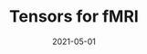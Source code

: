 ---
title: "Tensors for fMRI"  # Add a page title.
summary: "Multdimensional Approaches to Medical Imaging"  # Add a page description.
date: "2021-05-01"  # Add today's date.
type: "widget_page"  # Page type is a Widget Page
featured: true
tag: "2021"
---